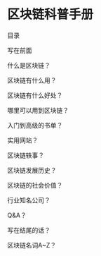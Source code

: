 # 区块链科普手册

目录

写在前面

什么是区块链？

区块链有什么用？

区块链有什么好处？

哪里可以用到区块链？


入门到高级的书单？

实用网站？

区块链轶事？

区块链发展历史？

区块链的社会价值？

行业知名公司？

Q&A？

写在结尾的话？

区块链名词A~Z？
